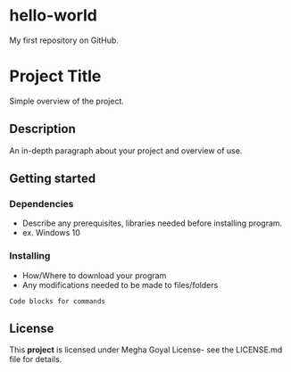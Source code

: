 # hello-world
My first repository on GitHub.

# Project Title

Simple overview of the project.

## Description

An in-depth paragraph about your project and overview of use.

## Getting started

### Dependencies
* Describe any prerequisites, libraries needed before installing program.
* ex. Windows 10

### Installing
* How/Where to download your program
* Any modifications needed to be made to files/folders

`Code blocks for commands`

## License
This **project** is licensed under Megha Goyal License- see the LICENSE.md file for details.
